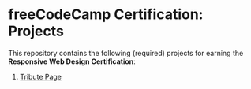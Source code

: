 # freeCodeCamp Certification: Projects
This repository contains the following (required) projects
for earning the **Responsive Web Design Certification**:
1. [Tribute Page](https://aniket-kr.github.io/FCC-Responsive-Web-Design/tribute-page/index.html)

